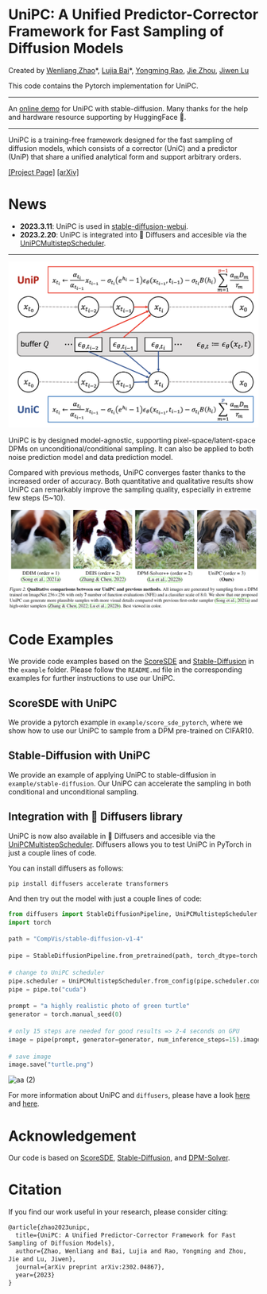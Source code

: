 # UniPC: A Unified Predictor-Corrector Framework for Fast Sampling of Diffusion Models

Created by [Wenliang Zhao](https://wl-zhao.github.io/)\*, [Lujia Bai](https://lujia-bai.github.io)*, [Yongming Rao](https://raoyongming.github.io/), [Jie Zhou](https://scholar.google.com/citations?user=6a79aPwAAAAJ&hl=en&authuser=1), [Jiwen Lu](https://scholar.google.com/citations?user=TN8uDQoAAAAJ&hl=en&authuser=1)

This code contains the Pytorch implementation for UniPC.

---
An [online demo](https://huggingface.co/spaces/wl-zhao/unipc_sdm) for UniPC with stable-diffusion. Many thanks for the help and hardware resource supporting by HuggingFace 🤗.

---

UniPC is a training-free framework designed for the fast sampling of diffusion models, which consists of a corrector (UniC) and a predictor (UniP) that share a unified analytical form and support arbitrary orders.

[[Project Page]](https://unipc.ivg-research.xyz/) [[arXiv]](https://arxiv.org/abs/2302.04867)

# News
- **2023.3.11**: UniPC is used in [stable-diffusion-webui](https://github.com/AUTOMATIC1111/stable-diffusion-webui).
- **2023.2.20**: UniPC is integrated into 🧨 Diffusers and accesible via the [UniPCMultistepScheduler](https://huggingface.co/docs/diffusers/main/en/api/schedulers/unipc).

---

![intro](assets/intro.png)

UniPC is by designed model-agnostic, supporting pixel-space/latent-space DPMs on unconditional/conditional sampling. It can also be applied to both noise prediction model and data prediction model. 

Compared with previous methods, UniPC converges faster thanks to the increased order of accuracy. Both quantitative and qualitative results show UniPC can remarkably improve the sampling quality, especially in extreme few steps (5~10).

![demo](assets/demo.png)

# Code Examples
We provide code examples based on the [ScoreSDE](https://github.com/yang-song/score_sde) and [Stable-Diffusion](https://github.com/CompVis/stable-diffusion) in the `example` folder. Please follow the `README.md` file in the corresponding examples for further instructions to use our UniPC.
## ScoreSDE with UniPC
We provide a pytorch example in `example/score_sde_pytorch`, where we show how to use our UniPC to sample from a DPM pre-trained on CIFAR10.

## Stable-Diffusion with UniPC

We provide an example of applying UniPC to stable-diffusion in `example/stable-diffusion`. Our UniPC can accelerate the sampling in both conditional and unconditional sampling.

## Integration with 🤗 Diffusers library

UniPC is now also available in 🧨 Diffusers and accesible via the [UniPCMultistepScheduler](https://huggingface.co/docs/diffusers/main/en/api/schedulers/unipc).
Diffusers allows you to test UniPC in PyTorch in just a couple lines of code.

You can install diffusers as follows:

```
pip install diffusers accelerate transformers
```

And then try out the model with just a couple lines of code:

```python
from diffusers import StableDiffusionPipeline, UniPCMultistepScheduler
import torch

path = "CompVis/stable-diffusion-v1-4"

pipe = StableDiffusionPipeline.from_pretrained(path, torch_dtype=torch.float16)

# change to UniPC scheduler
pipe.scheduler = UniPCMultistepScheduler.from_config(pipe.scheduler.config)
pipe = pipe.to("cuda")

prompt = "a highly realistic photo of green turtle"
generator = torch.manual_seed(0)

# only 15 steps are needed for good results => 2-4 seconds on GPU
image = pipe(prompt, generator=generator, num_inference_steps=15).images[0]

# save image
image.save("turtle.png")
```
![aa (2)](https://user-images.githubusercontent.com/23423619/219610216-5680ad47-3eeb-4aeb-8591-45363eca4d84.png)

For more information about UniPC and `diffusers`, please have a look [here](https://huggingface.co/docs/diffusers/main/en/api/schedulers/unipc) and [here](https://huggingface.co/docs/diffusers/main/en/using-diffusers/schedulers).

# Acknowledgement

Our code is based on [ScoreSDE](https://github.com/yang-song/score_sde), [Stable-Diffusion](https://github.com/CompVis/stable-diffusion), and [DPM-Solver](https://github.com/LuChengTHU/dpm-solver).

# Citation

If you find our work useful in your research, please consider citing:

```
@article{zhao2023unipc,
  title={UniPC: A Unified Predictor-Corrector Framework for Fast Sampling of Diffusion Models},
  author={Zhao, Wenliang and Bai, Lujia and Rao, Yongming and Zhou, Jie and Lu, Jiwen},
  journal={arXiv preprint arXiv:2302.04867},
  year={2023}
}
```
